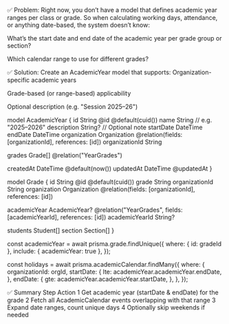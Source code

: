 ✅ Problem:
Right now, you don’t have a model that defines academic year ranges per class or grade. So when calculating working days, attendance, or anything date-based, the system doesn’t know:

What’s the start date and end date of the academic year per grade group or section?

Which calendar range to use for different grades?

✅ Solution: Create an AcademicYear model that supports:
Organization-specific academic years

Grade-based (or range-based) applicability

Optional description (e.g. "Session 2025–26")

model AcademicYear {
id String @id @default(cuid())
name String // e.g. "2025–2026"
description String? // Optional note
startDate DateTime
endDate DateTime
organization Organization @relation(fields: [organizationId], references: [id])
organizationId String

grades Grade[] @relation("YearGrades")

createdAt DateTime @default(now())
updatedAt DateTime @updatedAt
}

model Grade {
id String @id @default(cuid())
grade String
organizationId String
organization Organization @relation(fields: [organizationId], references: [id])

academicYear AcademicYear? @relation("YearGrades", fields: [academicYearId], references: [id])
academicYearId String?

students Student[]
section Section[]
}

const academicYear = await prisma.grade.findUnique({
where: { id: gradeId },
include: { academicYear: true },
});

const holidays = await prisma.academicCalendar.findMany({
where: {
organizationId: orgId,
startDate: {
lte: academicYear.academicYear.endDate,
},
endDate: {
gte: academicYear.academicYear.startDate,
},
},
});

✅ Summary
Step Action
1 Get academic year (startDate & endDate) for the grade
2 Fetch all AcademicCalendar events overlapping with that range
3 Expand date ranges, count unique days
4 Optionally skip weekends if needed
